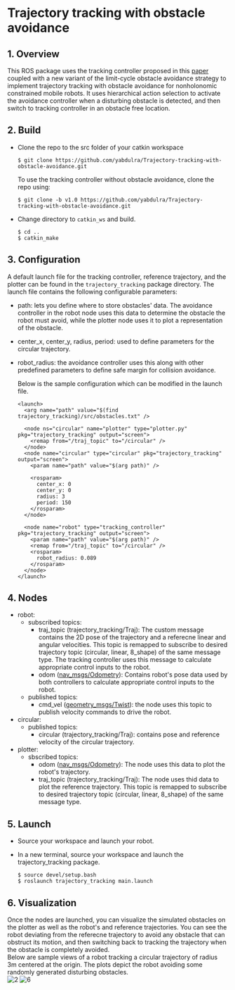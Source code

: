 # Trajectory tracking with obstacle avoidance

## 1. Overview
This ROS package uses the tracking controller proposed in this [paper](https://www.sciencedirect.com/science/article/abs/pii/S0005109897000551) coupled with a new variant of the limit-cycle obstacle avoidance strategy to implement trajectory tracking with obstacle avoidance for nonholonomic constrained mobile robots. It uses hierarchical action selection to activate the avoidance controller when a disturbing obstacle is detected, and then switch to tracking controller in an obstacle free location.

## 2. Build
* Clone the repo to the src folder of your catkin workspace
    ```
    $ git clone https://github.com/yabdulra/Trajectory-tracking-with-obstacle-avoidance.git
    ```
    To use the tracking controller without obstacle avoidance, clone the repo using:
    ```
    $ git clone -b v1.0 https://github.com/yabdulra/Trajectory-tracking-with-obstacle-avoidance.git
    ```

* Change directory to `catkin_ws` and build.
    ```
    $ cd ..
    $ catkin_make
    ```

## 3. Configuration
A default launch file for the tracking controller, reference trajectory, and the plotter can be found in the `trajectory_tracking` package directory. The launch file contains the following configurable parameters:  
* path: lets you define where to store obstacles' data. The avoidance controller in the robot node uses this data to determine the obstacle the robot must avoid, while the plotter node uses it to plot a representation of the obstacle.
* center_x, center_y, radius, period: used to define parameters for the circular trajectory.
* robot_radius: the avoidance controller uses this along with other predefined parameters to define safe margin for collision avoidance.

  Below is the sample configuration which can be modified in the launch file.
  ```
  <launch>
    <arg name="path" value="$(find trajectory_tracking)/src/obstacles.txt" />

    <node ns="circular" name="plotter" type="plotter.py" pkg="trajectory_tracking" output="screen">
      <remap from="/traj_topic" to="/circular" />
    </node>
    <node name="circular" type="circular" pkg="trajectory_tracking" output="screen">
      <param name="path" value="$(arg path)" />

      <rosparam>
        center_x: 0
        center_y: 0
        radius: 3
        period: 150
      </rosparam>
    </node>

    <node name="robot" type="tracking_controller" pkg="trajectory_tracking" output="screen">
      <param name="path" value="$(arg path)" />
      <remap from="/traj_topic" to="/circular" />
      <rosparam>
        robot_radius: 0.089
      </rosparam>
    </node>
  </launch>
  ```

## 4. Nodes
* robot:
  - subscribed topics:
    * traj_topic (trajectory_tracking/Traj): The custom message contains the 2D pose of the trajectory and a referecne linear and angular velocities. This topic is remapped to subscribe to desired trajectory topic (circular, linear, 8_shape) of the same message type. The tracking controller uses this message to calculate appropriate control inputs to the robot.
    * odom ([nav_msgs/Odometry](http://docs.ros.org/en/noetic/api/nav_msgs/html/msg/Odometry.html)): Contains robot's pose data used by both controllers to calculate appropriate control inputs to the robot.
  - published topics:
    * cmd_vel ([geometry_msgs/Twist](http://docs.ros.org/en/noetic/api/geometry_msgs/html/msg/Twist.html)): the node uses this topic to publish velocity commands to drive the robot.
* circular:
  - published topics:
    * circular (trajectory_tracking/Traj): contains pose and reference velocity of the circular trajectory.
* plotter:
  - sbscribed topics:
    * odom ([nav_msgs/Odometry](http://docs.ros.org/en/noetic/api/nav_msgs/html/msg/Odometry.html)): The node uses this data to plot the robot's trajectory.
    * traj_topic (trajectory_tracking/Traj): The node uses thid data to plot the reference trajectory. This topic is remapped to subscribe to desired trajectory topic (circular, linear, 8_shape) of the same message type.
## 5. Launch
* Source your workspace and launch your robot.

* In a new terminal, source your workspace and launch the trajectory_tracking package.
    ```
    $ source devel/setup.bash
    $ roslaunch trajectory_tracking main.launch
    ```

## 6. Visualization
Once the nodes are launched, you can visualize the simulated obstacles on the plotter as well as the robot's and reference trajectories. You can see the robot deviating from the referecne trajectory to avoid any obstacle that can obstruct its motion, and then switching back to tracking the trajectory when the obstacle is completely avoided.  
Below are sample views of a robot tracking a circular trajectory of radius 3m centered at the origin. The plots depict the robot avoiding some randomly generated disturbing obstacles.  
![2](https://user-images.githubusercontent.com/61895971/189817321-9b8f6c19-1881-4799-a94b-edbdc2ef8585.png)
![6](https://user-images.githubusercontent.com/61895971/189817360-e0195ace-19bd-4e0b-be98-bf6d855599e1.png)
